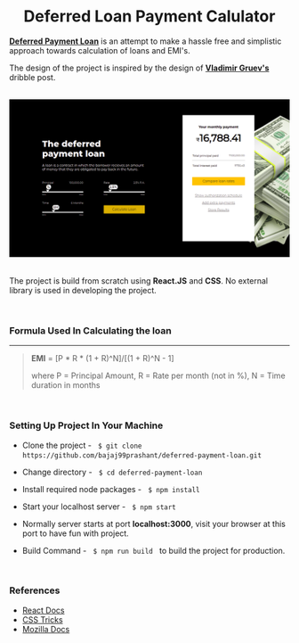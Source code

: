 <h1 align="center">Deferred Loan Payment Calulator</h1>

[**Deferred Payment Loan**](https://deferred-loan-payment.netlify.app/) is an attempt to make a hassle free and simplistic approach towards calculation of loans and EMI's.

The design of the project is inspired by the design of [**Vladimir Gruev's**](https://dribbble.com/shots/6635872-Loan-Calculator) dribble post.

<br>

<img src="./screenshots/screenshot1.png" alt="home-page">

<br>
<br>

The project is build from scratch using **React.JS** and **CSS**. No external library is used in developing the project.

<br>

### Formula Used In Calculating the loan

<hr>

> **EMI** = [P * R * (1 + R)^N]/[(1 + R)^N - 1]
>
> where P = Principal Amount,
> R = Rate per month (not in %),
> N = Time duration in months

<br>

### Setting Up Project In Your Machine

- Clone the project - &nbsp; `$ git clone https://github.com/bajaj99prashant/deferred-payment-loan.git`

- Change directory - &nbsp; `$ cd deferred-payment-loan`

- Install required node packages - &nbsp; `$ npm install`

- Start your localhost server - &nbsp; `$ npm start`

- Normally server starts at port **localhost:3000**, visit your browser at this port to have fun with project.

- Build Command - &nbsp; `$ npm run build` &nbsp; to build the project for production.

<br>

### References

- [React Docs](https://reactjs.org/docs/getting-started.html)
- [CSS Tricks](https://css-tricks.com/)
- [Mozilla Docs](https://developer.mozilla.org/en-US/docs/Web)

